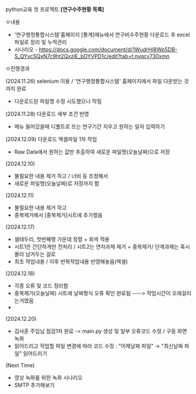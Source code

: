 python교육 첫 프로젝트 **[연구수주현황 목록]**

ㅇ내용
  - '연구행정통합시스템'홈페이지 [통계]메뉴에서 연구비수주현황 다운로드 후 excel파일로 정리 및 누적관리
  - 시나리오 - https://docs.google.com/document/d/1WudrHI8Wp5DB-S_QYvcSQxN7c9ht2QxzjE_bDYVPD1c/edit?tab=t.nyqcy730xmn

ㅇ진행경과

(2024.11.26) selenium 이용 / '연구행정통합시스템' 홈페이지에서 파일 다운받는 것까지 완료
  - 다운로드된 파일명 수정 시도했으나 막힘


(2024.11.28) 다운로드 세부 조건 반영
  - 메뉴 들어갔을때 디폴트로 뜨는 연구기간 지우고 원하는 일자 입력하기


(2024.12.09) 다운로드 엑셀파일 1차 작업
  - Raw Data에서 원하는 값만 추출하여 새로운 파일명(오늘날짜)으로 저장

(2024.12.10) 
  - 불필요한 내용 제거 하고 / 너비 등 조정해서
  - 새로운 파일명(오늘날짜)로 저장까지 함

(2024.12.11) 
  - 불필요한 내용 제거 하고
  - 중복제거해서 [중복제거]시트에 추가했음

(2024.12.17) 
  - 셀테두리, 첫번째행 가운데 정렬 + 회색 적용
  - 시트1은 간단하게만 전처리 / 시트2는 연차과제 제거 + 중복제거/ 단계과제는 혹시 몰라 남겨두는 걸로
  - 최초 작업내용 / 이후 반복작업내용 반영해놓음(엑셀)

(2024.12.18)
  - 각종 오류 및 코드 정리함
  - 중복제거(오늘날짜) 시트에 날짜형식 오류 확인 완료됨 ----> 작업시간이 오래걸리는거였음
  - 
(2024.12.20)
   - 김사훈 주임님 점검1차 완료 -> main.py 생성 및 일부 오류코드 수정 / 구동 화면 녹화
   - 읽어드리고 작업할 파일 변경에 따라 코드 수정 : "어제날짜 파일" → "최신날짜 파일" 읽어드리기

(Next Time)
   - 영상 녹화를 위한 녹화 시나리오
   - SMTP 추가해보기
